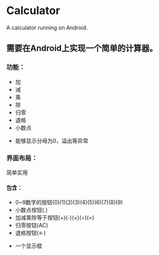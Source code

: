 # Calculator
A calculator running on Android.

需要在Android上实现一个简单的计算器。
------------------------------
### 功能：
* 加
* 减
* 乘
* 除
* 归零
* 退格
* 小数点
+ 能够显示分母为0，溢出等异常
  
### 界面布局：
简单实用
#### 包含：
* 0~9数字的按钮(0)(1)(2)(3)(4)(5)(6)(7)(8)(9)
* 小数点按钮(.)
* 加减乘除等于按钮(+)(-)(×)(÷)(=)
* 归零按钮(AC)
* 退格按钮(←)
+ 一个显示框
